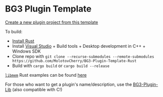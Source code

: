 # BG3 Plugin Template

[Create a new plugin project from this template](https://github.com/new?template_name=BG3-Plugin-Template-Rust&template_owner=MolotovCherry)

To build:
- [Install Rust](https://rustup.rs/)
- Install [Visual Studio](https://visualstudio.microsoft.com/downloads/) + Build tools + Desktop development in C++ + Windows SDK
- Clone repo with `git clone --recurse-submodules --remote-submodules https://github.com/MolotovCherry/BG3-Plugin-Template-Rust`
- Build with `cargo build` or `cargo build --release`

[`libmem`](https://github.com/rdbo/libmem) Rust examples can be found [here](https://github.com/rdbo/libmem/tree/master/docs/examples/rust)

For those who want to get a plugin's name/description, use the [BG3-Plugin-Lib](https://github.com/MolotovCherry/BG3-Plugin-Lib) (also compatible with C!)

